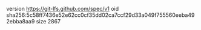 version https://git-lfs.github.com/spec/v1
oid sha256:5c58ff7436e52e62cc0cf35dd02ca7ccf29d33a049f755560eeba492ebba8aa9
size 2867
